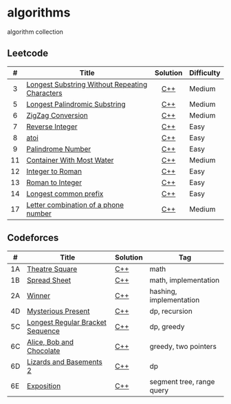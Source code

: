 # algorithms
algorithm collection

## Leetcode
| #  | Title | Solution | Difficulty |
|:--:| ----- | :------: | ---------- |
| 3  | [Longest Substring Without Repeating Characters](https://leetcode.com/problems/longest-substring-without-repeating-characters/#/description) | [C++](./leetcode/3.cpp) | Medium | 
| 5  | [Longest Palindromic Substring](https://leetcode.com/problems/longest-palindromic-substring/#/description) | [C++](/leetcode/5.cpp) | Medium|
| 6  | [ZigZag Conversion](https://leetcode.com/problems/zigzag-conversion/#/description) | [C++](./leetcode/6.cpp) | Medium |
| 7  | [Reverse Integer](https://leetcode.com/problems/reverse-integer/#/description) | [C++](./leetcode/7.cpp) | Easy |
| 8  | [atoi](https://oj.leetcode.com/problems/string-to-integer-atoi/) | [C++](./leetcode/8.cpp) | Easy |
| 9  | [Palindrome Number](https://leetcode.com/problems/palindrome-number/#/description) | [C++](./leetcode/9.cpp) | Easy |
| 11 | [Container With Most Water](https://leetcode.com/problems/container-with-most-water/#/description) | [C++](./leetcode/11.cpp) | Medium |
| 12 | [Integer to Roman](https://leetcode.com/problems/integer-to-roman/#/description) | [C++](./leetcode/12.cpp) | Easy |
| 13 | [Roman to Integer](https://leetcode.com/problems/roman-to-integer/#/description) | [C++](./leetcode/13.cpp) | Easy |
| 14 | [Longest common prefix](https://leetcode.com/problems/longest-common-prefix/#/description) | [C++](./leetcode/14.cpp) | Easy |
| 17 | [Letter combination of a phone number](https://leetcode.com/problems/letter-combinations-of-a-phone-number/#/description) | [C++](./leetcode/17.cpp) | Medium |

## Codeforces
| #  | Title | Solution | Tag |
|----| ----- | -------- | --- |
| 1A | [Theatre Square](http://codeforces.com/problemset/problem/1/A) | [C++](./cf/1A.cpp) | math |
| 1B | [Spread Sheet](http://codeforces.com/problemset/problem/1/B) | [C++](./cf/1B.cpp) | math, implementation |
| 2A | [Winner](http://codeforces.com/problemset/problem/2/A) | [C++](./cf/2A.cpp) | hashing, implementation |
| 4D | [Mysterious Present](http://codeforces.com/problemset/problem/4/D) | [C++](./cf/4D.cpp) | dp, recursion |
| 5C | [Longest Regular Bracket Sequence](http://codeforces.com/problemset/problem/5/C) | [C++](./cf/5C.cpp) | dp, greedy |
| 6C | [Alice, Bob and Chocolate](http://codeforces.com/problemset/problem/6/C) | [C++](./cf/6C.cpp) | greedy, two pointers |
| 6D | [Lizards and Basements 2](http://codeforces.com/problemset/problem/6/D) | [C++](./cf/6D.cpp) | dp |
| 6E | [Exposition](http://codeforces.com/problemset/problem/6/E) | [C++](./cf/6E.cpp) | segment tree, range query |
